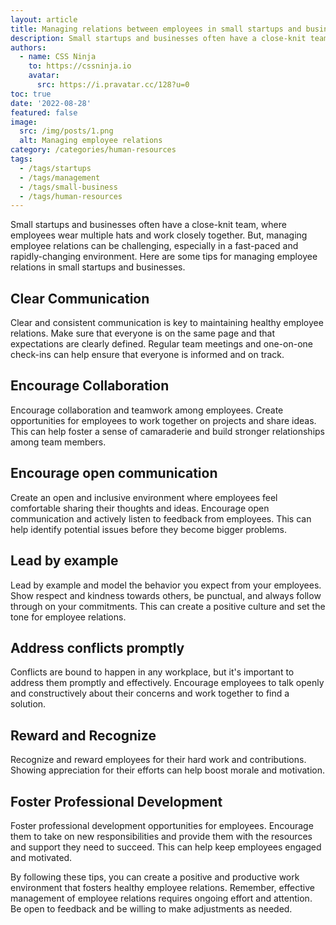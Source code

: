 ```yaml
---
layout: article
title: Managing relations between employees in small startups and business
description: Small startups and businesses often have a close-knit team, where employees wear multiple hats and work closely together. But, managing employee relations can be challenging, especially in a fast-paced and rapidly-changing environment. Here are some tips for managing employee relations in small startups and businesses.
authors:
  - name: CSS Ninja
    to: https://cssninja.io
    avatar:
      src: https://i.pravatar.cc/128?u=0
toc: true
date: '2022-08-28'
featured: false
image:
  src: /img/posts/1.png
  alt: Managing employee relations
category: /categories/human-resources
tags:
  - /tags/startups
  - /tags/management
  - /tags/small-business
  - /tags/human-resources
---
```


Small startups and businesses often have a close-knit team, where employees wear multiple hats and work closely together. But, managing employee relations can be challenging, especially in a fast-paced and rapidly-changing environment. Here are some tips for managing employee relations in small startups and businesses.

## Clear Communication
Clear and consistent communication is key to maintaining healthy employee relations. Make sure that everyone is on the same page and that expectations are clearly defined. Regular team meetings and one-on-one check-ins can help ensure that everyone is informed and on track.

## Encourage Collaboration
Encourage collaboration and teamwork among employees. Create opportunities for employees to work together on projects and share ideas. This can help foster a sense of camaraderie and build stronger relationships among team members.

## Encourage open communication
Create an open and inclusive environment where employees feel comfortable sharing their thoughts and ideas. Encourage open communication and actively listen to feedback from employees. This can help identify potential issues before they become bigger problems.

## Lead by example
Lead by example and model the behavior you expect from your employees. Show respect and kindness towards others, be punctual, and always follow through on your commitments. This can create a positive culture and set the tone for employee relations.

## Address conflicts promptly
Conflicts are bound to happen in any workplace, but it's important to address them promptly and effectively. Encourage employees to talk openly and constructively about their concerns and work together to find a solution.

## Reward and Recognize
Recognize and reward employees for their hard work and contributions. Showing appreciation for their efforts can help boost morale and motivation.

## Foster Professional Development
Foster professional development opportunities for employees. Encourage them to take on new responsibilities and provide them with the resources and support they need to succeed. This can help keep employees engaged and motivated.

By following these tips, you can create a positive and productive work environment that fosters healthy employee relations. Remember, effective management of employee relations requires ongoing effort and attention. Be open to feedback and be willing to make adjustments as needed.
